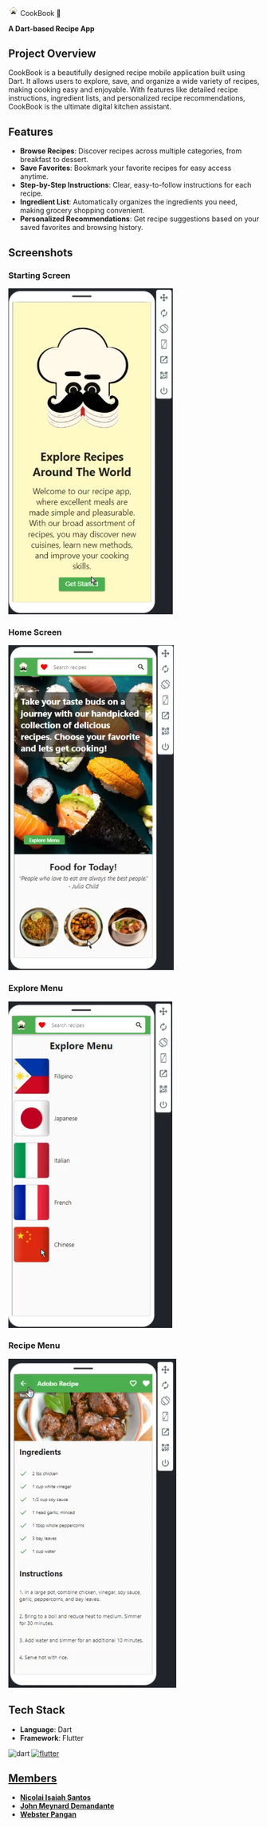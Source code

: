 <img src="images/CBlogo.png" alt="Logo" width="20" /> CookBook 📖


**A Dart-based Recipe App**

## Project Overview

CookBook is a beautifully designed recipe mobile application built using Dart. It allows users to explore, save, and organize a wide variety of recipes, making cooking easy and enjoyable. With features like detailed recipe instructions, ingredient lists, and personalized recipe recommendations, CookBook is the ultimate digital kitchen assistant.

## Features

- **Browse Recipes**: Discover recipes across multiple categories, from breakfast to dessert.
- **Save Favorites**: Bookmark your favorite recipes for easy access anytime.
- **Step-by-Step Instructions**: Clear, easy-to-follow instructions for each recipe.
- **Ingredient List**: Automatically organizes the ingredients you need, making grocery shopping convenient.
- **Personalized Recommendations**: Get recipe suggestions based on your saved favorites and browsing history.

## Screenshots

### Starting Screen
![Starting Screen](images/cook1.PNG)

### Home Screen
![Home Screen](images/cook2.PNG)

### Explore Menu
![Explore Menu](images/cook3.PNG)

### Recipe Menu
![Recipes](images/cook4.PNG)

## Tech Stack

- **Language**: Dart 
- **Framework**: Flutter

<img src="https://www.vectorlogo.zone/logos/dartlang/dartlang-icon.svg" alt="dart" width="40" height="40"/> </a> <a href="https://flutter.dev" target="_blank" rel="noreferrer"> <img src="https://www.vectorlogo.zone/logos/flutterio/flutterio-icon.svg" alt="flutter" width="40" height="40"/>

## Members

- **Nicolai Isaiah Santos**
- **John Meynard Demandante**
- **Webster Pangan**
